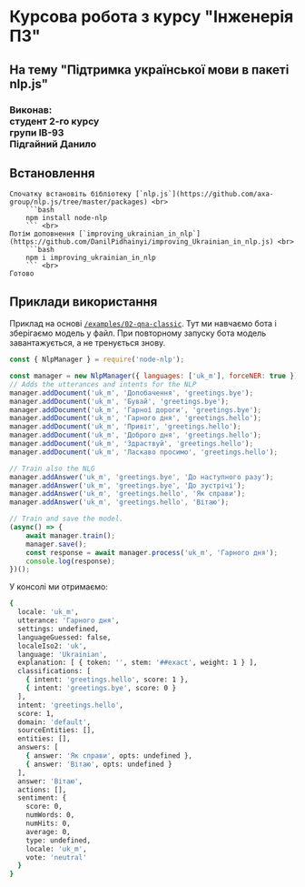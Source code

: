 # Курсова робота з курсу "Інженерія ПЗ"

<h2>На тему "Підтримка української мови в пакеті nlp.js"</h2>

<h3> 
    Виконав:<br>
    студент 2-го курсу<br>
    групи ІВ-93<br>
    Підгайний Данило
</h3>

<h2>Встановлення</h2>


	Спочатку встановіть бібліотеку [`nlp.js`](https://github.com/axa-group/nlp.js/tree/master/packages) <br>
		```bash
		npm install node-nlp
		``` <br>
	Потім доповнення [`improving_ukrainian_in_nlp`](https://github.com/DanilPidhainyi/improving_Ukrainian_in_nlp.js) <br>
		```bash
		npm i improving_ukrainian_in_nlp
		``` <br>
	Готово


## Приклади використання

Приклад на основі [`/examples/02-qna-classic`](https://github.com/axa-group/nlp.js/tree/master/examples/02-qna-classic).
Тут ми навчаємо бота і зберігаємо модель у файл. При повторному запуску бота модель завантажується, а не тренується знову.


```javascript
const { NlpManager } = require('node-nlp');

const manager = new NlpManager({ languages: ['uk_m'], forceNER: true });
// Adds the utterances and intents for the NLP
manager.addDocument('uk_m', 'Допобачення', 'greetings.bye');
manager.addDocument('uk_m', 'Бувай', 'greetings.bye');
manager.addDocument('uk_m', 'Гарної дороги', 'greetings.bye');
manager.addDocument('uk_m', 'Гарного дня', 'greetings.hello');
manager.addDocument('uk_m', 'Привіт', 'greetings.hello');
manager.addDocument('uk_m', 'Доброго дня', 'greetings.hello');
manager.addDocument('uk_m', 'Здраствуй', 'greetings.hello');
manager.addDocument('uk_m', 'Ласкаво просимо', 'greetings.hello');

// Train also the NLG
manager.addAnswer('uk_m', 'greetings.bye', 'До наступного разу');
manager.addAnswer('uk_m', 'greetings.bye', 'До зустрічі');
manager.addAnswer('uk_m', 'greetings.hello', 'Як справи');
manager.addAnswer('uk_m', 'greetings.hello', 'Вітаю');

// Train and save the model.
(async() => {
    await manager.train();
    manager.save();
    const response = await manager.process('uk_m', 'Гарного дня');
    console.log(response);
})();
```

У консолі ми отримаємо:

```bash
{
  locale: 'uk_m',
  utterance: 'Гарного дня',
  settings: undefined,
  languageGuessed: false,
  localeIso2: 'uk',
  language: 'Ukrainian',
  explanation: [ { token: '', stem: '##exact', weight: 1 } ],
  classifications: [
    { intent: 'greetings.hello', score: 1 },
    { intent: 'greetings.bye', score: 0 }
  ],
  intent: 'greetings.hello',
  score: 1,
  domain: 'default',
  sourceEntities: [],
  entities: [],
  answers: [
    { answer: 'Як справи', opts: undefined },
    { answer: 'Вітаю', opts: undefined }
  ],
  answer: 'Вітаю',
  actions: [],
  sentiment: {
    score: 0,
    numWords: 0,
    numHits: 0,
    average: 0,
    type: undefined,
    locale: 'uk_m',
    vote: 'neutral'
  }
}
```